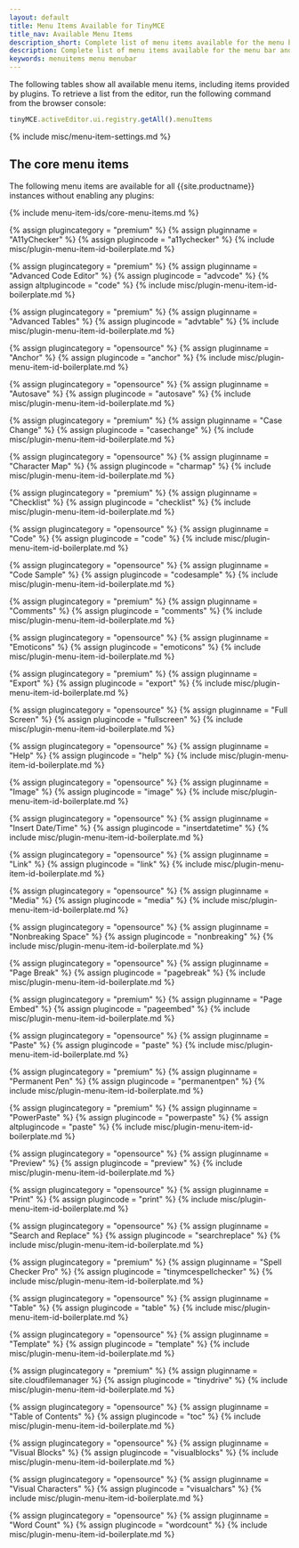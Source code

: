 ```yaml
---
layout: default
title: Menu Items Available for TinyMCE
title_nav: Available Menu Items
description_short: Complete list of menu items available for the menu bar and context menus.
description: Complete list of menu items available for the menu bar and context menus.
keywords: menuitems menu menubar
---
```


The following tables show all available menu items, including items provided by plugins. To retrieve a list from the editor, run the following command from the browser console:

```js
tinyMCE.activeEditor.ui.registry.getAll().menuItems
```

{% include misc/menu-item-settings.md %}

## The core menu items

The following menu items are available for all {{site.productname}} instances without enabling any plugins:

{% include menu-item-ids/core-menu-items.md %}

{% assign plugincategory = "premium" %}
{% assign pluginname = "A11yChecker" %}
{% assign plugincode = "a11ychecker" %}
{% include misc/plugin-menu-item-id-boilerplate.md %}

{% assign plugincategory = "premium" %}
{% assign pluginname = "Advanced Code Editor" %}
{% assign plugincode = "advcode" %}
{% assign altplugincode = "code" %}
{% include misc/plugin-menu-item-id-boilerplate.md %}

{% assign plugincategory = "premium" %}
{% assign pluginname = "Advanced Tables" %}
{% assign plugincode = "advtable" %}
{% include misc/plugin-menu-item-id-boilerplate.md %}

{% assign plugincategory = "opensource" %}
{% assign pluginname = "Anchor" %}
{% assign plugincode = "anchor" %}
{% include misc/plugin-menu-item-id-boilerplate.md %}

{% assign plugincategory = "opensource" %}
{% assign pluginname = "Autosave" %}
{% assign plugincode = "autosave" %}
{% include misc/plugin-menu-item-id-boilerplate.md %}

{% assign plugincategory = "premium" %}
{% assign pluginname = "Case Change" %}
{% assign plugincode = "casechange" %}
{% include misc/plugin-menu-item-id-boilerplate.md %}

{% assign plugincategory = "opensource" %}
{% assign pluginname = "Character Map" %}
{% assign plugincode = "charmap" %}
{% include misc/plugin-menu-item-id-boilerplate.md %}

{% assign plugincategory = "premium" %}
{% assign pluginname = "Checklist" %}
{% assign plugincode = "checklist" %}
{% include misc/plugin-menu-item-id-boilerplate.md %}

{% assign plugincategory = "opensource" %}
{% assign pluginname = "Code" %}
{% assign plugincode = "code" %}
{% include misc/plugin-menu-item-id-boilerplate.md %}

{% assign plugincategory = "opensource" %}
{% assign pluginname = "Code Sample" %}
{% assign plugincode = "codesample" %}
{% include misc/plugin-menu-item-id-boilerplate.md %}

{% assign plugincategory = "premium" %}
{% assign pluginname = "Comments" %}
{% assign plugincode = "comments" %}
{% include misc/plugin-menu-item-id-boilerplate.md %}

{% assign plugincategory = "opensource" %}
{% assign pluginname = "Emoticons" %}
{% assign plugincode = "emoticons" %}
{% include misc/plugin-menu-item-id-boilerplate.md %}

{% assign plugincategory = "premium" %}
{% assign pluginname = "Export" %}
{% assign plugincode = "export" %}
{% include misc/plugin-menu-item-id-boilerplate.md %}

{% assign plugincategory = "opensource" %}
{% assign pluginname = "Full Screen" %}
{% assign plugincode = "fullscreen" %}
{% include misc/plugin-menu-item-id-boilerplate.md %}

{% assign plugincategory = "opensource" %}
{% assign pluginname = "Help" %}
{% assign plugincode = "help" %}
{% include misc/plugin-menu-item-id-boilerplate.md %}

{% assign plugincategory = "opensource" %}
{% assign pluginname = "Image" %}
{% assign plugincode = "image" %}
{% include misc/plugin-menu-item-id-boilerplate.md %}

{% assign plugincategory = "opensource" %}
{% assign pluginname = "Insert Date/Time" %}
{% assign plugincode = "insertdatetime" %}
{% include misc/plugin-menu-item-id-boilerplate.md %}

{% assign plugincategory = "opensource" %}
{% assign pluginname = "Link" %}
{% assign plugincode = "link" %}
{% include misc/plugin-menu-item-id-boilerplate.md %}

{% assign plugincategory = "opensource" %}
{% assign pluginname = "Media" %}
{% assign plugincode = "media" %}
{% include misc/plugin-menu-item-id-boilerplate.md %}

{% assign plugincategory = "opensource" %}
{% assign pluginname = "Nonbreaking Space" %}
{% assign plugincode = "nonbreaking" %}
{% include misc/plugin-menu-item-id-boilerplate.md %}

{% assign plugincategory = "opensource" %}
{% assign pluginname = "Page Break" %}
{% assign plugincode = "pagebreak" %}
{% include misc/plugin-menu-item-id-boilerplate.md %}

{% assign plugincategory = "premium" %}
{% assign pluginname = "Page Embed" %}
{% assign plugincode = "pageembed" %}
{% include misc/plugin-menu-item-id-boilerplate.md %}

{% assign plugincategory = "opensource" %}
{% assign pluginname = "Paste" %}
{% assign plugincode = "paste" %}
{% include misc/plugin-menu-item-id-boilerplate.md %}

{% assign plugincategory = "premium" %}
{% assign pluginname = "Permanent Pen" %}
{% assign plugincode = "permanentpen" %}
{% include misc/plugin-menu-item-id-boilerplate.md %}

{% assign plugincategory = "premium" %}
{% assign pluginname = "PowerPaste" %}
{% assign plugincode = "powerpaste" %}
{% assign altplugincode = "paste" %}
{% include misc/plugin-menu-item-id-boilerplate.md %}

{% assign plugincategory = "opensource" %}
{% assign pluginname = "Preview" %}
{% assign plugincode = "preview" %}
{% include misc/plugin-menu-item-id-boilerplate.md %}

{% assign plugincategory = "opensource" %}
{% assign pluginname = "Print" %}
{% assign plugincode = "print" %}
{% include misc/plugin-menu-item-id-boilerplate.md %}

{% assign plugincategory = "opensource" %}
{% assign pluginname = "Search and Replace" %}
{% assign plugincode = "searchreplace" %}
{% include misc/plugin-menu-item-id-boilerplate.md %}

{% assign plugincategory = "premium" %}
{% assign pluginname = "Spell Checker Pro" %}
{% assign plugincode = "tinymcespellchecker" %}
{% include misc/plugin-menu-item-id-boilerplate.md %}

{% assign plugincategory = "opensource" %}
{% assign pluginname = "Table" %}
{% assign plugincode = "table" %}
{% include misc/plugin-menu-item-id-boilerplate.md %}

{% assign plugincategory = "opensource" %}
{% assign pluginname = "Template" %}
{% assign plugincode = "template" %}
{% include misc/plugin-menu-item-id-boilerplate.md %}

{% assign plugincategory = "premium" %}
{% assign pluginname = site.cloudfilemanager %}
{% assign plugincode = "tinydrive" %}
{% include misc/plugin-menu-item-id-boilerplate.md %}

{% assign plugincategory = "opensource" %}
{% assign pluginname = "Table of Contents" %}
{% assign plugincode = "toc" %}
{% include misc/plugin-menu-item-id-boilerplate.md %}

{% assign plugincategory = "opensource" %}
{% assign pluginname = "Visual Blocks" %}
{% assign plugincode = "visualblocks" %}
{% include misc/plugin-menu-item-id-boilerplate.md %}

{% assign plugincategory = "opensource" %}
{% assign pluginname = "Visual Characters" %}
{% assign plugincode = "visualchars" %}
{% include misc/plugin-menu-item-id-boilerplate.md %}

{% assign plugincategory = "opensource" %}
{% assign pluginname = "Word Count" %}
{% assign plugincode = "wordcount" %}
{% include misc/plugin-menu-item-id-boilerplate.md %}